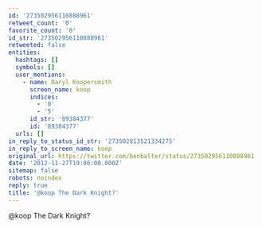 ```yaml
---
id: '273502956110888961'
retweet_count: '0'
favorite_count: '0'
id_str: '273502956110888961'
retweeted: false
entities:
  hashtags: []
  symbols: []
  user_mentions:
    - name: Daryl Koopersmith
      screen_name: koop
      indices:
        - '0'
        - '5'
      id_str: '89384377'
      id: '89384377'
  urls: []
in_reply_to_status_id_str: '273502813521334275'
in_reply_to_screen_name: koop
original_url: https://twitter.com/benbalter/status/273502956110888961
date: '2012-11-27T19:06:00.000Z'
sitemap: false
robots: noindex
reply: true
title: '@koop The Dark Knight?'
---
```


@koop The Dark Knight?
